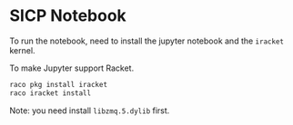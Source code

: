 # SICP Notebook

To run the notebook, need to install the jupyter notebook and the `iracket` kernel.

To make Jupyter support Racket.

```sh
raco pkg install iracket
raco iracket install
```

Note: you need install `libzmq.5.dylib` first.
